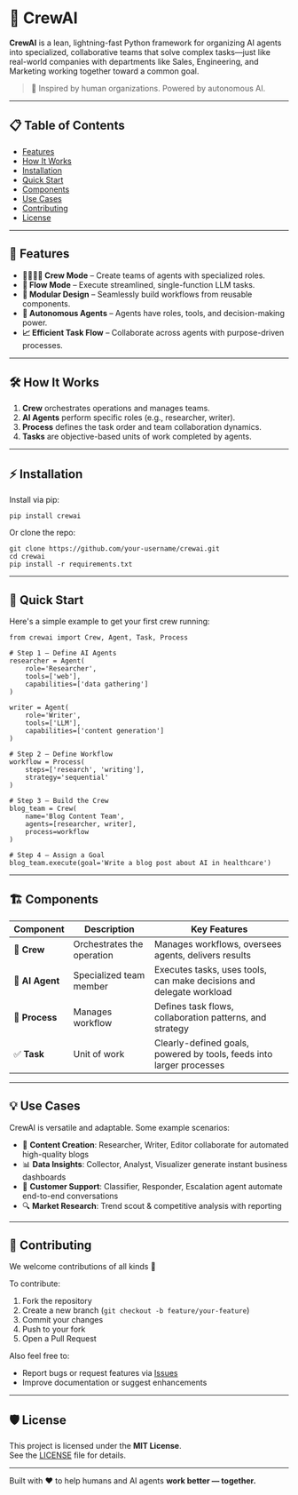 # 🚀 CrewAI

**CrewAI** is a lean, lightning-fast Python framework for organizing AI agents into specialized, collaborative teams that solve complex tasks—just like real-world companies with departments like Sales, Engineering, and Marketing working together toward a common goal.

> 🧠 Inspired by human organizations. Powered by autonomous AI.

---

## 📋 Table of Contents

- [Features](#features)
- [How It Works](#how-it-works)
- [Installation](#installation)
- [Quick Start](#quick-start)
- [Components](#components)
- [Use Cases](#use-cases)
- [Contributing](#contributing)
- [License](#license)

---

## 🌟 Features

- **👨‍👩‍👧‍👦 Crew Mode** – Create teams of agents with specialized roles.
- **🌊 Flow Mode** – Execute streamlined, single-function LLM tasks.
- **🧩 Modular Design** – Seamlessly build workflows from reusable components.
- **🤖 Autonomous Agents** – Agents have roles, tools, and decision-making power.
- **📈 Efficient Task Flow** – Collaborate across agents with purpose-driven processes.

---

## 🛠️ How It Works

1. **Crew** orchestrates operations and manages teams.  
2. **AI Agents** perform specific roles (e.g., researcher, writer).  
3. **Process** defines the task order and team collaboration dynamics.  
4. **Tasks** are objective-based units of work completed by agents.

---

## ⚡ Installation

Install via pip:

```
pip install crewai
```

Or clone the repo:

```
git clone https://github.com/your-username/crewai.git
cd crewai
pip install -r requirements.txt
```

---

## 🚦 Quick Start

Here's a simple example to get your first crew running:

```
from crewai import Crew, Agent, Task, Process

# Step 1 – Define AI Agents
researcher = Agent(
    role='Researcher',
    tools=['web'],
    capabilities=['data gathering']
)

writer = Agent(
    role='Writer',
    tools=['LLM'],
    capabilities=['content generation']
)

# Step 2 – Define Workflow
workflow = Process(
    steps=['research', 'writing'],
    strategy='sequential'
)

# Step 3 – Build the Crew
blog_team = Crew(
    name='Blog Content Team',
    agents=[researcher, writer],
    process=workflow
)

# Step 4 – Assign a Goal
blog_team.execute(goal='Write a blog post about AI in healthcare')
```

---

## 🏗️ Components

| **Component** | **Description**             | **Key Features**                                                                 |
|---------------|-----------------------------|----------------------------------------------------------------------------------|
| 💼 **Crew**    | Orchestrates the operation  | Manages workflows, oversees agents, delivers results                             |
| 🧠 **AI Agent**| Specialized team member     | Executes tasks, uses tools, can make decisions and delegate workload             |
| 🔁 **Process** | Manages workflow            | Defines task flows, collaboration patterns, and strategy                         |
| ✅ **Task**    | Unit of work                | Clearly-defined goals, powered by tools, feeds into larger processes             |

---

## 💡 Use Cases

CrewAI is versatile and adaptable. Some example scenarios:

- 📝 **Content Creation**: Researcher, Writer, Editor collaborate for automated high-quality blogs  
- 📊 **Data Insights**: Collector, Analyst, Visualizer generate instant business dashboards  
- 💬 **Customer Support**: Classifier, Responder, Escalation agent automate end-to-end conversations  
- 🔍 **Market Research**: Trend scout & competitive analysis with reporting  

---

## 🤝 Contributing

We welcome contributions of all kinds 🚀

To contribute:

1. Fork the repository  
2. Create a new branch (`git checkout -b feature/your-feature`)  
3. Commit your changes  
4. Push to your fork  
5. Open a Pull Request

Also feel free to:  
- Report bugs or request features via [Issues](https://github.com/)  
- Improve documentation or suggest enhancements

---

## 🛡️ License

This project is licensed under the **MIT License**.  
See the [LICENSE](LICENSE) file for details.

---

Built with ❤️ to help humans and AI agents **work better — together.**

